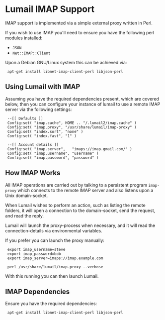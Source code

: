 Lumail IMAP Support
===================

IMAP support is implemented via a simple external proxy written in Perl.

If you wish to use IMAP you'll need to ensure you have the following
perl modules installed:

* `JSON`
* `Net::IMAP::Client`

Upon a Debian GNU/Linux system this can be achieved via:

     apt-get install libnet-imap-client-perl libjson-perl


Using Lumail with IMAP
----------------------

Assuming you have the required dependencies present, which are covered
below, then you can configure your instance of lumail to use a remote
IMAP server via the following settings:

     --[[ Defaults ]]
     Config:set( "imap.cache", HOME .. "/.lumail2/imap.cache" )
     Config:set( "imap.proxy", "/usr/share/lumail/imap-proxy" )
     Config:set( "index.sort", "none" )
     Config:set( "index.fast", "1" )

     --[[ Account details ]]
     Config:set( "imap.server",   "imaps://imap.gmail.com/" )
     Config:set( "imap.username", "username" )
     Config:set( "imap.password", "password" )


How IMAP Works
--------------

All IMAP operations are carried out by talking to a persistent
program `imap-proxy` which connects to the remote IMAP server
and also listens upon a Unix domain-socket.

When Lumail wishes to perform an action, such as listing the remote
folders, it will open a connection to the domain-socket, send the
request, and read the reply.

Lumail will launch the proxy-process when necessary, and it will
read the connection-details via environmental variables.

If you prefer you can launch the proxy manually:

     export imap_username=steve
     export imap_password=bob
     export imap_server=imaps://imap.example.com

     perl /usr/share/lumail/imap-proxy --verbose

With this running you can then launch Lumail.


IMAP Dependencies
-----------------

Ensure you have the required dependencies:

     apt-get install libnet-imap-client-perl libjson-perl
